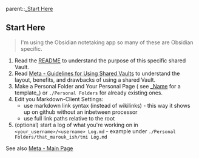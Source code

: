 parent::[_Start Here](_Start%20Here.md)

## Start Here
> I'm using the Obsidian notetaking app so many of these are Obsidian specific. 

1. Read the [README](Personal%20Folders/that_marouk_ish/code/tmi14_Multitasking-1/lib/README) to understand the purpose of this specific shared Vault. 
2. Read [Meta - Guidelines for Using Shared Vaults](Meta%20-%20Guidelines%20for%20Using%20Shared%20Vaults.md) to understand the layout, benefits, and drawbacks of using a shared Vault. 
3. Make a Personal Folder and Your Personal Page ( see  [_Name](Personal%20Folders/_Personal-Template-Folder/_Name.md) for a template_) or `./Personal Folders` for already existing ones.
4. Edit you Markdown-Client Settings:
	- use markdown link syntax (instead of wikilinks) - this way it shows up on github without an inbetween processor
	- use full link paths relative to the root
5. (optional) start a log of what you're working on in `<your_username>/<username> Log.md` - example under `./Personal Folders/that_marouk_ish/tmi Log.md`

See also [Meta - Main Page](Meta%20-%20Main%20Page.md)